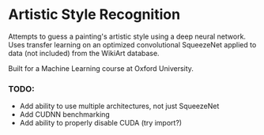 # Artistic Style Recognition
Attempts to guess a painting's artistic style using a deep neural network.
Uses transfer learning on an optimized convolutional SqueezeNet applied to data (not included) from the WikiArt database.

Built for a Machine Learning course at Oxford University.

### TODO:
- Add ability to use multiple architectures, not just SqueezeNet
- Add CUDNN benchmarking
- Add ability to properly disable CUDA (try import?)
